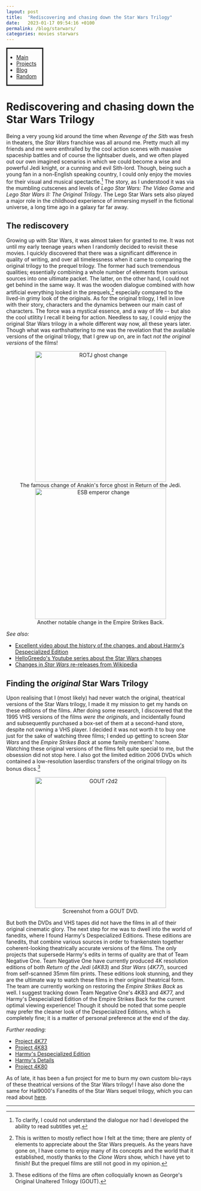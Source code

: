 ```yaml
---
layout: post
title:  "Rediscovering and chasing down the Star Wars Trilogy"
date:   2023-01-17 09:54:16 +0100
permalink: /blog/starwars/
categories: movies starwars
---
```

<div class="menu" style="display:inline-block; border-style: solid; margin-right: 10px;">
	<p>
	<ul id="menu" style="margin-right: 15px">
	<li><a href="">Main</a></li>
	<li><a href="./subpages/projects.html">Projects</a></li>
	<li><a href="./blog">Blog</a></li>
	<li><a href="">Random</a></li>
	</ul>		
	</p>
</div>

# Rediscovering and chasing down the Star Wars Trilogy

Being a very young kid around the time when *Revenge of the Sith* was fresh in theaters, the *Star Wars* franchise was all around me. Pretty much all my friends and me were enthralled by the cool action scenes with massive spaceship battles and of course the lightsaber duels, and we often played out our own imagined scenarios in which we could become a wise and powerful Jedi knight, or a cunning and evil Sith-lord. Though, being such a young fan in a non-English speaking country, I could only enjoy the movies for their visual and musical spectactle.[^1] The story, as I understood it was via the mumbling cutscenes and levels of *Lego Star Wars: The Video Game* and *Lego Star Wars II: The Original Trilogy*. The Lego Star Wars sets also played a major role in the childhood experience of immersing myself in the fictional universe, a long time ago in a galaxy far far away.

[^1]: To clarify, I could not understand the dialogue nor had I developed the ability to read subtitles yet.

## The rediscovery

Growing up with Star Wars, it was almost taken for granted to me. It was not until my early teenage years when I randomly decided to revisit these movies. I quickly discovered that there was a significant difference in quality of writing, and over all timelessness when it came to comparing the original trilogy to the prequel trilogy. The former had such tremendous qualities; essentially combining a whole number of elements from various sources into one ultimate packet. The latter, on the other hand, I could not get behind in the same way. It was the wooden dialogue combined with how artificial everything looked in the prequels,[^3]  especially compared to the lived-in grimy look of the originals. As for the original trilogy, I fell in love with their story, characters and the dynamics between our main cast of characters. The force was a mystical essence, and a way of life -- but also the cool utlitity I recall it being for action. Needless to say, I could enjoy the original Star Wars trilogy in a whole different way now, all these years later. Though what was earthshattering to me was the revelation that the available versions of the original trilogy, that I grew up on, are in fact *not the original versions* of the films!

<center>
<img src="https://pbs.twimg.com/media/FUuvKMtVUAEVyhY.jpg" alt="ROTJ ghost change" width="350"/><br>
The famous change of Anakin's force ghost in Return of the Jedi.<br>
<img src="https://i.ytimg.com/vi/Kt6wuO09OZ4/maxresdefault.jpg" alt="ESB emperor change" width="350"/><br>
Another notable change in the Empire Strikes Back.<br>
</center>

*See also:*

* [Excellent video about the history of the changes, and about Harmy's Despecialized Edition](https://www.youtube.com/watch?v=QXifjbxZDAM)
* [HelloGreedo's Youtube series about the Star Wars changes](https://www.youtube.com/playlist?list=PLa0pLSAuZw3y4CdpdfaW_icS27oHVtXJ8)
* [Changes in *Star Wars* re-releases from Wikipedia](https://en.wikipedia.org/wiki/Changes_in_Star_Wars_re-releases)

## Finding the _original_ Star Wars Trilogy

Upon realising that I (most likely) had never watch the original, theatrical versions of the Star Wars trilogy, I made it my mission to get my hands on these editions of the films. After doing some research, I discovered that the 1995 VHS versions of the films *were the originals*, and incidentally found and subsequently purchased a box-set of them at a second-hand store, despite not owning a VHS player. I decided it was not worth it to buy one just for the sake of watching three films; I ended up getting to screen *Star Wars* and the *Empire Strikes Back* at some family members' home. Watching these original versions of the films felt quite special to me, but the obsession did not stop here. I also got the limited edition 2006 DVDs which contained a low-resolution laserdisc transfers of the original trilogy on its bonus discs.[^2]

<center>
<img src="https://savestarwars.com/images/r2aliasing.jpg" alt="GOUT r2d2" width="350"/><br>
Screenshot from a GOUT DVD.<br>
</center>

But both the DVDs and VHS tapes did not have the films in all of their original cinematic glory. The next step for me was to dwell into the world of fanedits, where I found Harmy's Despecialized Editions. These editions are fanedits, that combine various sources in order to frankenstein together coherent-looking theatrically accurate versions of the films. The only projects that supersede Harmy's edits in terms of quality are that of Team Negative One. Team Negative One have currently produced 4K resolution editions of both *Return of the Jedi* (*4K83*) and *Star Wars* (*4K77*), sourced from self-scanned 35mm film prints. These editions look stunning, and they are the ultimate way to watch these films in their original theatrical form. The team are currently working on restoring the *Empire Strikes Back* as well. I suggest tracking down Team Negative One's 4K83 and 4K77, and Harmy's Despecialized Edition of the Empire Strikes Back for the current optimal viewing experience! Though it should be noted that some people may prefer the cleaner look of the Despecialized Editions, which is completely fine; it is a matter of personal preference at the end of the day.

*Further reading:*

* [Project 4K77](https://www.thestarwarstrilogy.com/project-4k77/)
* [Project 4K83](https://www.thestarwarstrilogy.com/project-4k83/)
* [Harmy's Despecialized Edition](https://en.wikipedia.org/wiki/Harmy%27s_Despecialized_Edition)
* [Harmy's Details](https://originaltrilogy.com/topic/Harmys-STAR-WARS-Despecialized-Edition-HD-V2-7-MKV-Released/id/12713/page/1)
* [Project 4K80](https://www.thestarwarstrilogy.com/project-4k80/)

As of late, it has been a fun project for me to burn my own custom blu-rays of these theatrical versions of the Star Wars trilogy! I have also done the same for Hal9000's Fanedits of the Star Wars sequel trilogy, which you can read about [here](https://originaltrilogy.com/topic/Some-info-help-for-the-Hal-9000-Edits-of-the-Prequel-Sequel-Trilogies-more/id/60855).

<hr>

[^2]: These editions of the films are often colloquially known as George's Original Unaltered Trilogy (GOUT).



[^3]: This is written to mostly reflect how I felt at the time; there are plenty of elements to appreciate about the Star Wars prequels. As the years have gone on, I have come to enjoy many of its concepts and the world that it established, mostly thanks to the *Clone Wars* show, which I have yet to finish! But the prequel films are still not good in my opinion.
